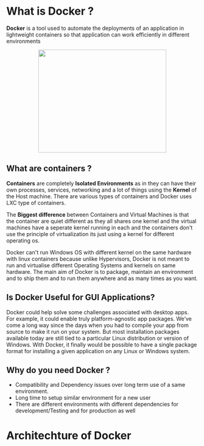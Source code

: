 # What is Docker ?

**Docker** is a tool used to automate the deployments of an application in lightweight containers so that application can work efficiently in different environments 

<p align='center'>
	<img width="336" height="270" src="https://github.com/priyansh19/Fun-With-Docker/blob/master/Images/geektechstuff_docker.png">
</p>

## What are containers ?

**Containers** are completely **Isolated Environments** as in they can have their own processes, services, networking and a lot of things using the **Kernel** of the Host machine. There are various types of containers and Docker uses LXC type of containers.

The **Biggest difference** between Containers and Virtual Machines is that the container are quiet different as they all shares one kernel and the virtual machines have a seperate kernel running in each and the containers don't use the principle of virtualization its just using a kernel for different operating os.

Docker can't run Windows OS with different kernel on the same hardware with linux containers because unlike Hypervisors, Docker is not meant to run and virtualise different Operating Systems and kernels on same hardware. The main aim of Docker is to package, maintain an environment and to ship them and to run them anywhere and as many times as you want.

## Is Docker Useful for GUI Applications?

Docker could help solve some challenges associated with desktop apps. For example, it could enable truly platform-agnostic app packages. We’ve come a long way since the days when you had to compile your app from source to make it run on your system. But most installation packages available today are still tied to a particular Linux distribution or version of Windows. With Docker, it finally would be possible to have a single package format for installing a given application on any Linux or Windows system.

## Why do you need Docker ? 

* Compatibility and Dependency issues over long term use of a same environment.
* Long time to setup similar environment for a new user
* There are different environments with different dependencies for development/Testing and for production as well 

# Architechture of Docker



